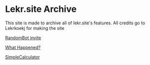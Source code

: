 # Lekr.site Archive

This site is made to archive all of lekr.site's features. All credits go to Lekrkoekj for making the site

  <a href="https://discord.com/oauth2/authorize?client_id=684498790136152093&scope=bot&permissions=347200">RandomBot invite

<a href="/lekr.site/whathappened">What Happened?

<a href="https://bluekoekj.github.io/simplecalculatormodded/main.html">SimpleCalculator


